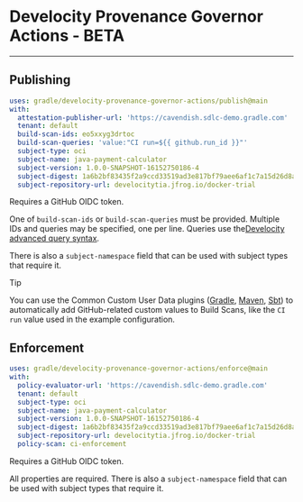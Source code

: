# Develocity Provenance Governor Actions - BETA

---

## Publishing

```yaml
uses: gradle/develocity-provenance-governor-actions/publish@main
with:
  attestation-publisher-url: 'https://cavendish.sdlc-demo.gradle.com'
  tenant: default
  build-scan-ids: eo5xxyg3drtoc
  build-scan-queries: 'value:"CI run=${{ github.run_id }}"'
  subject-type: oci
  subject-name: java-payment-calculator
  subject-version: 1.0.0-SNAPSHOT-16152750186-4
  subject-digest: 1a6b2bf83435f2a9ccd33519ad3e817bf79aee6af1c7a15d26d8a256bfa9cc94
  subject-repository-url: develocitytia.jfrog.io/docker-trial
```

Requires a GitHub OIDC token.

One of `build-scan-ids` or `build-scan-queries` must be provided.
Multiple IDs and queries may be specified, one per line.
Queries use
the[Develocity advanced query syntax](https://docs.gradle.com/develocity/api-manual/#advanced_search_syntax).

There is also a `subject-namespace` field that can be used with subject types that require it.

> [!TIP]
> You can use the Common Custom User Data plugins
> ([Gradle](https://github.com/gradle/common-custom-user-data-gradle-plugin),
> [Maven](https://github.com/gradle/common-custom-user-data-maven-extension),
> [Sbt](https://github.com/gradle/common-custom-user-data-sbt-plugin))
> to automatically add GitHub-related custom values to Build Scans,
> like the `CI run` value used in the example configuration.

## Enforcement

```yaml
uses: gradle/develocity-provenance-governor-actions/enforce@main
with:
  policy-evaluator-url: 'https://cavendish.sdlc-demo.gradle.com'
  tenant: default
  subject-type: oci
  subject-name: java-payment-calculator
  subject-version: 1.0.0-SNAPSHOT-16152750186-4
  subject-digest: 1a6b2bf83435f2a9ccd33519ad3e817bf79aee6af1c7a15d26d8a256bfa9cc94
  subject-repository-url: develocitytia.jfrog.io/docker-trial
  policy-scan: ci-enforcement
```

Requires a GitHub OIDC token.

All properties are required. There is also a `subject-namespace` field that can
be used with subject types that require it.
